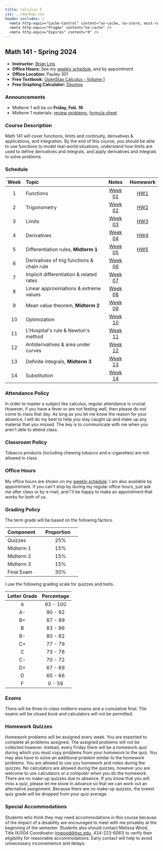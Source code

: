 ```yaml
---
title: Calculus I
css: ../mockup.css
header-includes: |
  <meta http-equiv="Cache-Control" content="no-cache, no-store, must-revalidate" />
  <meta http-equiv="Pragma" content="no-cache" />
  <meta http-equiv="Expires" content="0" />
---
```


## Math 141 - Spring 2024

* **Instructor:** [Brian Lins](https://bclins.github.io) 
* **Office Hours:** See my [weekly schedule](https://bclins.github.io), and by appointment
* **Office Location:** Pauley 301
* **Free Textbook:** [OpenStax Calculus - Volume 1](https://openstax.org/details/books/calculus-volume-1)
* **Free Graphing Calculator:** [Desmos](https://www.desmos.com/calculator)

### Announcements

* Midterm 1 will be on **Friday, Feb. 16**
* Midterm 1 materials: [review problems](midterm1review.pdf), [formula sheet](formulaSheet.pdf)

### Course Description

Math 141 will cover functions, limits and continuity, derivatives & applications, and integration. By the end of this course, you should be able to use functions to model real-world situations, understand how limits are used to define derivatives and integrals, and apply derivatives and integrals to solve problems.

### Schedule 

Week | Topic                      | Notes | Homework   
:---:|:---------------------------|:-----:|:--------:
1  | Functions                                             | [Week 01](notes.html#week-1-notes)  | [HW1](HW1.pdf)
2  | Trigonometry                                          | [Week 02](notes.html#week-2-notes)  | [HW2](HW2.pdf)
3  | Limits                                                | [Week 03](notes.html#week-3-notes)  | [HW3](HW3.pdf)
4  | Derivatives                                           | [Week 04](notes.html#week-4-notes)  | [HW4](HW4.pdf)
5  | Differentiation rules, **Midterm 1**                  | [Week 05](notes.html#week-5-notes)  | [HW5](HW5.pdf)
6  | Derivatives of trig functions & chain rule            | [Week 06](notes.html#week-6-notes)  | 
7  | Implicit differentiation & related rates              | [Week 07](notes.html#week-7-notes)  | 
8  | Linear approximations & extreme values                | [Week 08](notes.html#week-8-notes)  | 
9  | Mean value theorem, **Midterm 2**                     | [Week 09](notes.html#week-9-notes)  | 
10 | Optimization                                          | [Week 10](notes.html#week-10-notes) | 
11 | L'Hospital's rule & Newton's method                   | [Week 11](notes.html#week-11-notes) | 
12 | Antiderivatives & area under curves                   | [Week 12](notes.html#week-12-notes) | 
13 | Definite integrals, **Midterm 3**                     | [Week 13](notes.html#week-13-notes) | 
14 | Substitution                                          | [Week 14](notes.html#week-14-notes) |

### Attendance Policy

In order to master a subject like calculus, regular attendance is crucial. However, if you have a fever or are not feeling well, then please do not come to class that day. As long as you let me know the reason for your absence, I will do my best to help you stay caught up and make up any material that you missed. The key is to communicate with me when you aren't able to attend class.  


### Classroom Policy

Tobacco products (including chewing tobacco and e-cigarettes) are not allowed in class.


### Office Hours

My office hours are shown on my [weekly schedule](https://bclins.github.io).  I am also available by appointment. If you can't stop by during my regular office hours, just ask me after class or by e-mail, and I'll be happy to make an appointment that works for both of us.  

### Grading Policy

The term grade will be based on the following factors.

| Component &nbsp; &nbsp;  | Proportion  &nbsp; &nbsp;|
| :--- | :---: |
| Quizzes | 25% |
| Midterm 1 | 15% | 
| Midterm 2 | 15% | 
| Midterm 3 | 15% | 
| Final Exam | 30% |  

I use the following grading scale for quizzes and tests. 

| Letter Grade | Percentage |
| :---: | :---: | 
| A | 93 - 100 |
| A- | 90 - 92 |
| B+ | 87 - 89 |
| B | 83 - 86 | 
| B- | 80 - 82 | 
| C+ | 77 - 79 | 
| C | 73 - 76 | 
| C- | 70 - 72 | 
| D+ | 67 - 69 |
| D | 60 - 66 | 
| F | 0 - 59 |

<!--
| Letter Grade | A | A- | B+ | B | B- | C+ | C | C- | D+ | D | F |
| :---------- | :---: | :---: | :---: | :---: | :---: | :---: | :---: | :---: | :---: | :---: | :---: |
| Percentage | 93 | 90 | 87 | 83 | 80 | 77 | 73 | 70 | 67 | 60 | - |
-->


</details>

### Exams

There will be three in-class midterm exams and a cumulative final. The exams will be closed book and calculators will not be permitted.

### Homework Quizzes

Homework problems will be assigned every week. You are expected to complete all problems assigned. The assigned problems will not be collected however. Instead, every Friday there will be a homework quiz during which you must copy problems from your homework to the quiz. You may also have to solve an additional problem similar to the homework problems. You are allowed to use you homework and notes during the quizzes. No calculators are allowed during the quizzes, however you are welcome to use calculators or a computer when you do the homework. There are no make-up quizzes due to absence. If you know that you will miss a quiz, please let me know in advance so that we can work out an alternative assignment. Because there are no make-up quizzes, the lowest quiz grade will be dropped from your quiz average.


### Special Accommodations

Students who think they may need accommodations in this course because of the impact of a disability are encouraged to meet with me privately at the beginning of the semester. Students also should contact Melissa Wood, Title IX/504 Coordinator (mwood@hsc.edu, 434-223-6061) to verify their eligibility for reasonable accommodations. Early contact will help to avoid unnecessary inconvenience and delays.


<br>
<br>
<br>
<br>
<br>
<br>
<br>
<br>
